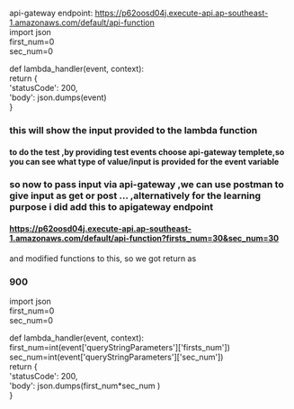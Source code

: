 api-gateway endpoint: https://p62oosd04j.execute-api.ap-southeast-1.amazonaws.com/default/api-function  
import json  
first_num=0  
sec_num=0  

def lambda_handler(event, context):  
    return {  
        'statusCode': 200,  
        'body': json.dumps(event)  
    } 
    
### this will show the input provided to the lambda function
    
    

#### to do the test ,by providing test events choose api-gateway templete,so you can see what type of value/input is provided for the event variable




### so now to pass input via api-gateway ,we can use postman to give input as get or post ... ,alternatively for the learning purpose i did add this to apigateway endpoint   
#### https://p62oosd04j.execute-api.ap-southeast-1.amazonaws.com/default/api-function?firsts_num=30&sec_num=30  
and modified functions to this,   so we got return as 
### 900

import json  
first_num=0  
sec_num=0  

def lambda_handler(event, context):  
    first_num=int(event['queryStringParameters']['firsts_num'])  
    sec_num=int(event['queryStringParameters']['sec_num'])  
    return {  
        'statusCode': 200,  
        'body': json.dumps(first_num*sec_num )   
    }
